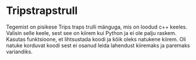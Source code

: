 # Tripstrapstrull
Tegemist on pisikese Trips traps trulli mänguga, mis on loodud c++ keeles. Valisin selle keele, sest see on kiirem kui Python ja ei ole palju raskem. Kasutas funktsioone, et lihtsustada koodi ja kõik oleks natukene kiirem. Oli natuke korduvat koodi sest ei osanud leida lahendust kiiremaks ja paremaks variandiks.
